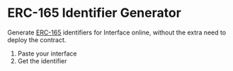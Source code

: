 # ERC-165 Identifier Generator

Generate [ERC-165](https://eips.ethereum.org/EIPS/eip-165) identifiers for Interface online, without the extra need to deploy the contract.

1. Paste your interface
2. Get the identifier
